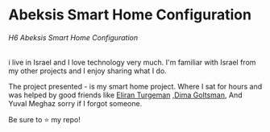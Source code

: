 #                                           Abeksis Smart Home Configuration
###### H6  Abeksis Smart Home Configuration

 i live in Israel and I love technology very much. I'm familiar with Israel from my other projects and I enjoy sharing what I do.

The project presented - is my smart home project. Where I sat for hours and was helped by good friends like [Eliran Turgeman](https://github.com/VirtualL/HomeAssistant-Config) ,[Dima Goltsman](https://github.com/dimagoltsman/ha-custom-component-ituran), And Yuval Meghaz  sorry if I forgot someone. 

Be sure to ⭐️ my repo!



